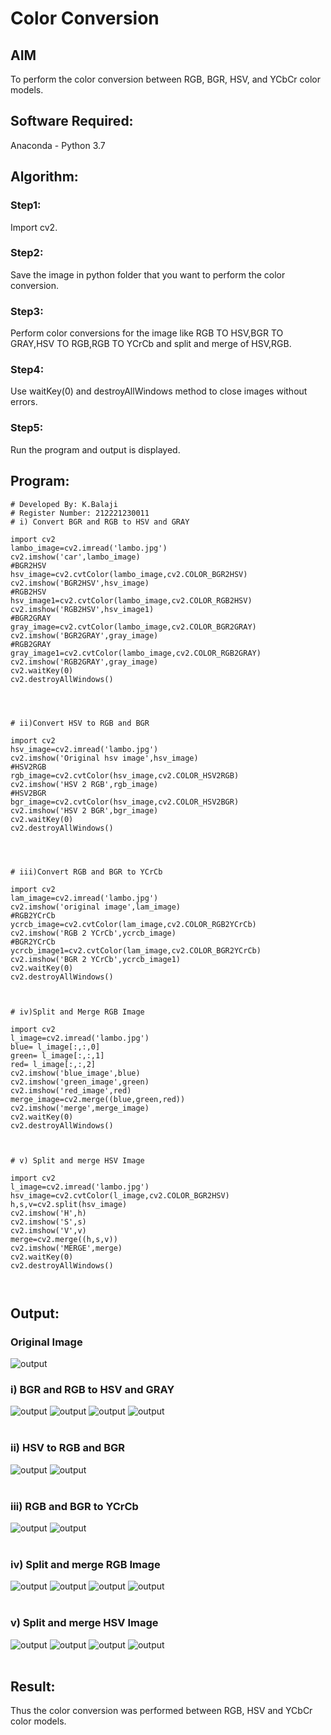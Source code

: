 # Color Conversion
## AIM
To perform the color conversion between RGB, BGR, HSV, and YCbCr color models.

## Software Required:
Anaconda - Python 3.7
## Algorithm:
### Step1:
Import cv2.
<br>

### Step2:
Save the image in python folder that you want to perform the color conversion.
<br>

### Step3:
Perform color conversions for the image like RGB TO HSV,BGR TO GRAY,HSV TO RGB,RGB TO YCrCb and split and merge of HSV,RGB.
<br>

### Step4:
Use waitKey(0) and destroyAllWindows method to close images without errors.
<br>

### Step5:
Run the program and output is displayed.
<br>

## Program:
```
# Developed By: K.Balaji
# Register Number: 212221230011
# i) Convert BGR and RGB to HSV and GRAY

import cv2
lambo_image=cv2.imread('lambo.jpg')
cv2.imshow('car',lambo_image)
#BGR2HSV
hsv_image=cv2.cvtColor(lambo_image,cv2.COLOR_BGR2HSV)
cv2.imshow('BGR2HSV',hsv_image)
#RGB2HSV
hsv_image1=cv2.cvtColor(lambo_image,cv2.COLOR_RGB2HSV)
cv2.imshow('RGB2HSV',hsv_image1)
#BGR2GRAY
gray_image=cv2.cvtColor(lambo_image,cv2.COLOR_BGR2GRAY)
cv2.imshow('BGR2GRAY',gray_image)
#RGB2GRAY
gray_image1=cv2.cvtColor(lambo_image,cv2.COLOR_RGB2GRAY)
cv2.imshow('RGB2GRAY',gray_image)
cv2.waitKey(0)
cv2.destroyAllWindows()




# ii)Convert HSV to RGB and BGR

import cv2
hsv_image=cv2.imread('lambo.jpg')
cv2.imshow('Original hsv image',hsv_image)
#HSV2RGB
rgb_image=cv2.cvtColor(hsv_image,cv2.COLOR_HSV2RGB)
cv2.imshow('HSV 2 RGB',rgb_image)
#HSV2BGR
bgr_image=cv2.cvtColor(hsv_image,cv2.COLOR_HSV2BGR)
cv2.imshow('HSV 2 BGR',bgr_image)
cv2.waitKey(0)
cv2.destroyAllWindows()




# iii)Convert RGB and BGR to YCrCb

import cv2
lam_image=cv2.imread('lambo.jpg')
cv2.imshow('original image',lam_image)
#RGB2YCrCb
ycrcb_image=cv2.cvtColor(lam_image,cv2.COLOR_RGB2YCrCb)
cv2.imshow('RGB 2 YCrCb',ycrcb_image)
#BGR2YCrCb
ycrcb_image1=cv2.cvtColor(lam_image,cv2.COLOR_BGR2YCrCb)
cv2.imshow('BGR 2 YCrCb',ycrcb_image1)
cv2.waitKey(0)
cv2.destroyAllWindows()



# iv)Split and Merge RGB Image

import cv2
l_image=cv2.imread('lambo.jpg')
blue= l_image[:,:,0]
green= l_image[:,:,1]
red= l_image[:,:,2]
cv2.imshow('blue_image',blue)
cv2.imshow('green_image',green)
cv2.imshow('red_image',red)
merge_image=cv2.merge((blue,green,red))
cv2.imshow('merge',merge_image)
cv2.waitKey(0)
cv2.destroyAllWindows()



# v) Split and merge HSV Image

import cv2
l_image=cv2.imread('lambo.jpg')
hsv_image=cv2.cvtColor(l_image,cv2.COLOR_BGR2HSV)
h,s,v=cv2.split(hsv_image)
cv2.imshow('H',h)
cv2.imshow('S',s)
cv2.imshow('V',v)
merge=cv2.merge((h,s,v))
cv2.imshow('MERGE',merge)
cv2.waitKey(0)
cv2.destroyAllWindows()



```
## Output:
### Original Image
![output](./car.png)
### i) BGR and RGB to HSV and GRAY
![output](./bgr2hsv.png)
![output](./rgb2hsv.png)
![output](./bgr2gray.png)
![output](./rgb2gray.png)
<br>
<br>

### ii) HSV to RGB and BGR
![output](./hsv%202%20rgb.png)
![output](./hsv%202%20bgr.png)
<br>
<br>

### iii) RGB and BGR to YCrCb
![output](./rgb%202%20ycrcb.png)
![output](./bgr%202%20ycrcb.png)
<br>
<br>

### iv) Split and merge RGB Image
![output](./blue_image.png)
![output](./green_image.png)
![output](./red_image.png)
![output](./merge.png)
<br>
<br>

### v) Split and merge HSV Image
![output](./h.png)
![output](s.png)
![output](v.png)
![output](m.png)
<br>
<br>


## Result:
Thus the color conversion was performed between RGB, HSV and YCbCr color models.
